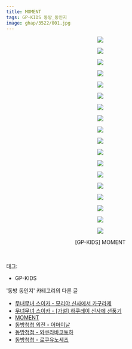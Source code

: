 ```yaml
---
title: MOMENT
tags: GP-KIDS 동방_동인지
image: ghap/3522/001.jpg
---
```

<div class="article">
<p style="text-align: center; clear: none; float: none;"><img src="{{ site.nasurl }}/ghap/3522/001.jpg"/></p>
<p style="text-align: center; clear: none; float: none;"><img src="{{ site.nasurl }}/ghap/3522/002.jpg"/></p>
<p style="text-align: center; clear: none; float: none;"><img src="{{ site.nasurl }}/ghap/3522/003.jpg"/></p>
<p style="text-align: center; clear: none; float: none;"><img src="{{ site.nasurl }}/ghap/3522/004.jpg"/></p>
<p style="text-align: center; clear: none; float: none;"><img src="{{ site.nasurl }}/ghap/3522/005.jpg"/></p>
<p style="text-align: center; clear: none; float: none;"><img src="{{ site.nasurl }}/ghap/3522/006.jpg"/></p>
<p style="text-align: center; clear: none; float: none;"><img src="{{ site.nasurl }}/ghap/3522/007.jpg"/></p>
<p style="text-align: center; clear: none; float: none;"><img src="{{ site.nasurl }}/ghap/3522/008.jpg"/></p>
<p style="text-align: center; clear: none; float: none;"><img src="{{ site.nasurl }}/ghap/3522/009.jpg"/></p>
<p style="text-align: center; clear: none; float: none;"><img src="{{ site.nasurl }}/ghap/3522/010.jpg"/></p>
<p style="text-align: center; clear: none; float: none;"><img src="{{ site.nasurl }}/ghap/3522/011.jpg"/></p>
<p style="text-align: center; clear: none; float: none;"><img src="{{ site.nasurl }}/ghap/3522/012.jpg"/></p>
<p style="text-align: center; clear: none; float: none;"><img src="{{ site.nasurl }}/ghap/3522/013.jpg"/></p>
<p style="text-align: center; clear: none; float: none;"><img src="{{ site.nasurl }}/ghap/3522/014.jpg"/></p>
<p style="text-align: center; clear: none; float: none;"><img src="{{ site.nasurl }}/ghap/3522/015.jpg"/></p>
<p style="text-align: center; clear: none; float: none;"><img src="{{ site.nasurl }}/ghap/3522/016.jpg"/></p>
<p style="text-align: center; clear: none; float: none;"><img src="{{ site.nasurl }}/ghap/3522/017.jpg"/></p>
<p style="text-align: center; clear: none; float: none;"><img src="{{ site.nasurl }}/ghap/3522/018.jpg"/></p>
<p style="text-align: center; clear: none; float: none;">[GP-KIDS] MOMENT</p>
<p><br/></p>
</div><div class="tagTrail">
<p>태그: </p>
<ul>
<li>GP-KIDS</li>
</ul>
</div><div class="another">
<p>'동방 동인지' 카테고리의 다른 글</p>
<ul>
<li><a href="/2017-07-11-ghap_3524">무녀무녀 스이카 - 모리야 신사에서 카구라제</a></li>
<li><a href="/2017-07-11-ghap_3523">무녀무녀 스이카 - [가설] 하쿠레이 신사에 선풍기</a></li>
<li><a href="/2017-07-11-ghap_3522">MOMENT</a></li>
<li><a href="/2017-07-07-ghap_3521">동방청첩 외전 - 어머이날</a></li>
<li><a href="/2017-07-07-ghap_3520">동방청첩 - 와쿠라바코토하</a></li>
<li><a href="/2017-07-07-ghap_3519">동방청첩 - 로쿠유노세츠</a></li>
</ul>
</div><div class="cb_module cb_fluid">
<div class="cb_wrt cb_profile">
</div><!-- commentList close -->
</div>